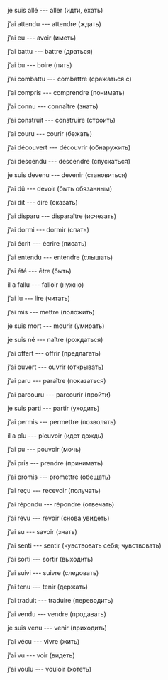 je suis allé --- aller (идти, ехать)



j'ai attendu --- attendre (ждать)



j'ai eu --- avoir (иметь)



j'ai battu --- battre (драться)



j'ai bu --- boire (пить)



j'ai combattu --- combattre (сражаться с)



j'ai compris --- comprendre (понимать)



j'ai connu --- connaître (знать)



j'ai construit --- construire (строить)



j'ai couru --- courir (бежать)



j'ai découvert --- découvrir (обнаружить)



j'ai descendu --- descendre (спускаться)



je suis devenu --- devenir (становиться)



j'ai dû --- devoir (быть обязанным)



j'ai dit --- dire (сказать)



j'ai disparu --- disparaître (исчезать)



j'ai dormi --- dormir (спать)



j'ai écrit --- écrire (писать)



j'ai entendu --- entendre (слышать)



j'ai été --- être (быть)



il a fallu --- falloir (нужно)



j'ai lu --- lire (читать)



j'ai mis --- mettre (положить)



je suis mort --- mourir (умирать)



je suis né --- naître (рождаться)



j'ai offert --- offrir (предлагать)



j'ai ouvert --- ouvrir (открывать)



j'ai paru --- paraître (показаться)



j'ai parcouru --- parcourir (пройти)



je suis parti --- partir (уходить)



j'ai permis --- permettre (позволять)



il a plu --- pleuvoir (идет дождь)



j'ai pu --- pouvoir (мочь)



j'ai pris --- prendre (принимать)



j'ai promis --- promettre (обещать)



j'ai reçu --- recevoir (получать)



j'ai répondu --- répondre (отвечать)



j'ai revu --- revoir (снова увидеть)



j'ai su --- savoir (знать)



j'ai senti --- sentir (чувствовать себя; чувствовать)



j'ai sorti --- sortir (выходить)



j'ai suivi --- suivre (следовать)



j'ai tenu --- tenir (держать)



j'ai traduit --- traduire (переводить)



j'ai vendu --- vendre (продавать)



je suis venu --- venir (приходить)



j'ai vécu --- vivre (жить)



j'ai vu --- voir (видеть)



j'ai voulu --- vouloir (хотеть)